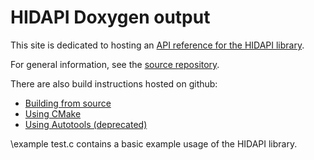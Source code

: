 # HIDAPI Doxygen output

This site is dedicated to hosting an [API reference for the HIDAPI library](#API).

For general information, see the [source repository](https://github.com/libusb/hidapi#readme).

There are also build instructions hosted on github:

- [Building from source](https://github.com/2bndy5/hidapi/blob/master/BUILD.md)
- [Using CMake](https://github.com/2bndy5/hidapi/blob/master/BUILD.cmake.md)
- [Using Autotools (deprecated)](https://github.com/2bndy5/hidapi/blob/master/BUILD.autotools.md)

\example test.c contains a basic example usage of the HIDAPI library.
